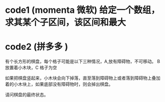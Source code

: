 # code1  (momenta 微软) 给定一个数组，求其某个子区间，该区间和最大

# code2  (拼多多 )
有个长方形的棋盘，每个格子可能是以下三种情况，A,放有障碍物，不可移动。 B 放置着小木块，C 格子为空

如果把棋盘竖起来，小木块会向下掉落，直至落到障碍物上或者落到障碍物上叠加着的小木块上，如果底部没有障碍物时，则会掉出棋盘。

请问棋盘的最终状态。
